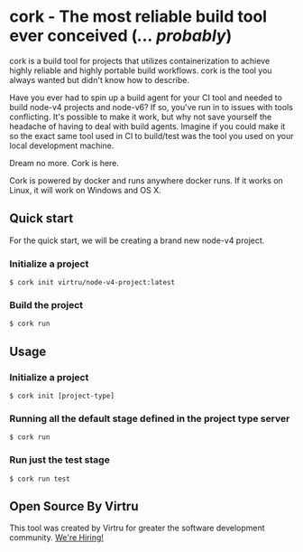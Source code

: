 # cork - The most reliable build tool ever conceived (_... probably_)

cork is a build tool for projects that utilizes containerization to achieve
highly reliable and highly portable build workflows. cork is the tool you
always wanted but didn't know how to describe.

Have you ever had to spin up a build agent for your CI tool and needed to build
node-v4 projects and node-v6? If so, you've run in to issues with tools
conflicting. It's possible to make it work, but why not save yourself the
headache of having to deal with build agents. Imagine if you could make it so
the exact same tool used in CI to build/test was the tool you used on your
local development machine.

Dream no more. Cork is here.

Cork is powered by docker and runs anywhere docker runs. If it works on Linux,
it will work on Windows and OS X. 

## Quick start

For the quick start, we will be creating a brand new node-v4 project.

### Initialize a project

```
$ cork init virtru/node-v4-project:latest
```

### Build the project

```
$ cork run
```

## Usage

### Initialize a project

```
$ cork init [project-type]
```

### Running all the default stage defined in the project type server

```
$ cork run
```

### Run just the test stage

```
$ cork run test
```

## Open Source By Virtru

This tool was created by Virtru for greater the software development community.
[We're Hiring!](https://www.virtru.com/careers/)
